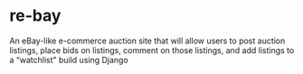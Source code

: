 # re-bay
An eBay-like e-commerce auction site that will allow users to post auction listings, place bids on listings, comment on those listings, and add listings to a “watchlist" build using Django
